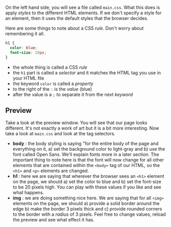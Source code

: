 On the left hand side, you will see a file called `main.css`. What this does is apply *styles* to the different HTML elements. If we don't specify a style for an element, then it uses the default styles that the browser decides.

Here are some things to note about a CSS *rule*. Don't worry about remembering it all.

```css
h1 {
  color: blue;
  font-size: 20px;
}
```

- the whole thing is called a CSS *rule*
- the `h1` part is called a *selector* and it matches the HTML tag you use in your HTML file
- the keyword `color` is called a *property*
- to the right of the `:` is the *value* (blue)
- after the value is a `;` to separate it from the next *keyword*


## Preview
Take a look at the preview window. You will see that our page looks different. It's not exactly a work of art but it is a bit more interesting. Now take a look at `main.css` and look at the tag selectors.

- **body** : the body styling is saying "for the entire body of the page and everything on it, a) set the background color to light-gray and b) use the font called Open Sans. We'll explain fonts more in a later section. The important thing to note here is that the font will now change for all other elements that are contained within the `<body>` tag of our HTML, so the `<h1>` and `<p>` elements are changed.
- **h1** : here we are saying that wherever the browser sees an `<h1>` element on the page, we should a) set the color to blue and b) set the font-size to be 20 pixels high. You can play with these values if you like and see what happens.
- **img** : we are doing something nice here. We are saying that for all `<img>` elements on the page, we should a) provide a solid border around the edge b) make the border 3 pixels thick and c) provide rounded corners to the border with a *radius* of 3 pixels. Feel free to change values, reload the preview and see what effect it has.


